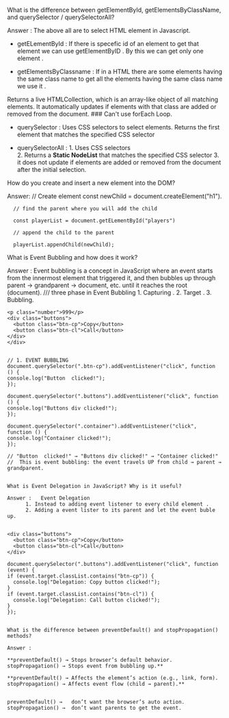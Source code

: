 What is the difference between getElementById, getElementsByClassName, and querySelector / querySelectorAll?

Answer :  The above all are to select HTML element in Javascript.

 * getELementById : If there is specefic id of an element to get that element we can use getElementByID .
        By this we can get only one element .

 *  getElementsByClassname : If in a HTML there are some elements having the same class name to get all the elements having the same class name we use it .

 Returns a live HTMLCollection, which is an array-like object of all matching elements. It automatically updates if elements with that class are added or removed from the document.
          ### Can't use forEach Loop.
  
 * querySelector : Uses CSS selectors to select elements.
        Returns the first element that matches the specified CSS selector

 * querySelectorAll : 1. Uses CSS selectors  
                      2. Returns a  **Static NodeList** that matches  the specified CSS selector
                      3. it does not update if elements are added or removed from the document after the initial selection.


How do you create and insert a new element into the DOM?

Answer:   // Create element 
      const newChild = document.createElement("h1").

      // find the parent where you will add the child 

      const playerList = document.getELementById("players")

      // append the child to the parent 

      playerList.appendChild(newChild);

 What is Event Bubbling and how does it work?

Answer : Event bubbling is a concept in JavaScript where an event starts from the  innermost element that triggered it, and then bubbles up  through   parent → grandparent → document, etc. until it reaches the root (document).
             /// three phase in Event Bubbling 
             1. Capturing .
             2. Target .
             3. Bubbling.

  ```<div class="container">
  <p class="number">999</p>
  <div class="buttons">
    <button class="btn-cp">Copy</button>
    <button class="btn-cl">Call</button>
  </div>
  </div> 


// 1. EVENT BUBBLING
document.querySelector(".btn-cp").addEventListener("click", function () {
  console.log("Button  clicked!");
});

document.querySelector(".buttons").addEventListener("click", function () {
  console.log("Buttons div clicked!");
});

document.querySelector(".container").addEventListener("click", function () {
  console.log("Container clicked!");
});

// "Button  clicked!" → "Buttons div clicked!" → "Container clicked!"
//  This is event bubbling: the event travels UP from child → parent → grandparent.


What is Event Delegation in JavaScript? Why is it useful?

Answer :   Event Delegation 
        1. Instead to adding event listener to every child element .
        2. Adding a event lister to its parent and let the event buble up.


  <div class="buttons">
    <button class="btn-cp">Copy</button>
    <button class="btn-cl">Call</button>
  </div>

document.querySelector(".buttons").addEventListener("click", function (event) {
  if (event.target.classList.contains("btn-cp")) {
    console.log("Delegation: Copy button clicked!");
  }
  if (event.target.classList.contains("btn-cl")) {
    console.log("Delegation: Call button clicked!");
  }
});


What is the difference between preventDefault() and stopPropagation() methods?

Answer :

  **preventDefault() → Stops browser’s default behavior.
stopPropagation() → Stops event from bubbling up.**

  **preventDefault() → Affects the element’s action (e.g., link, form).
stopPropagation() → Affects event flow (child → parent).**


preventDefault() →   don’t want the browser’s auto action.
stopPropagation() →  don’t want parents to get the event.










